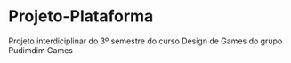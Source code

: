 # Projeto-Plataforma
 Projeto interdiciplinar do 3º semestre do curso Design de Games do grupo Pudimdim Games
